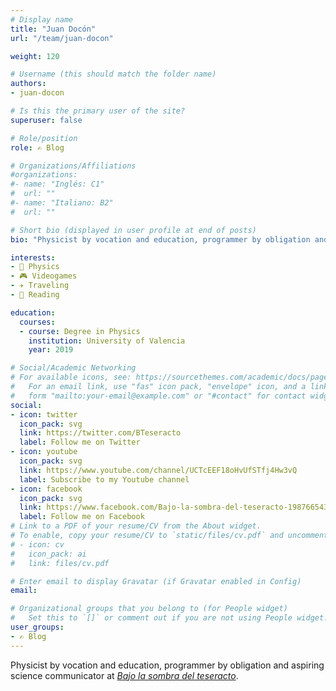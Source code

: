 ```yaml
---
# Display name
title: "Juan Docón"
url: "/team/juan-docon"

weight: 120

# Username (this should match the folder name)
authors:
- juan-docon

# Is this the primary user of the site?
superuser: false

# Role/position
role: ✍️ Blog

# Organizations/Affiliations
#organizations:
#- name: "Inglés: C1"
#  url: ""
#- name: "Italiano: B2"
#  url: ""  

# Short bio (displayed in user profile at end of posts)
bio: "Physicist by vocation and education, programmer by obligation and aspiring science communicator at [*Bajo la sombra del teseracto*](https://twitter.com/BTeseracto)."

interests:
- 🧲 Physics
- 🎮 Videogames
- ✈️ Traveling
- 📖 Reading

education:
  courses:
  - course: Degree in Physics
    institution: University of Valencia
    year: 2019  

# Social/Academic Networking
# For available icons, see: https://sourcethemes.com/academic/docs/page-builder/#icons
#   For an email link, use "fas" icon pack, "envelope" icon, and a link in the
#   form "mailto:your-email@example.com" or "#contact" for contact widget.
social:
- icon: twitter
  icon_pack: svg
  link: https://twitter.com/BTeseracto
  label: Follow me on Twitter
- icon: youtube
  icon_pack: svg
  link: https://www.youtube.com/channel/UCTcEEF18oHvUfSTfj4Hw3vQ
  label: Subscribe to my Youtube channel
- icon: facebook
  icon_pack: svg
  link: https://www.facebook.com/Bajo-la-sombra-del-teseracto-1987665438194990/
  label: Follow me on Facebook
# Link to a PDF of your resume/CV from the About widget.
# To enable, copy your resume/CV to `static/files/cv.pdf` and uncomment the lines below.
# - icon: cv
#   icon_pack: ai
#   link: files/cv.pdf

# Enter email to display Gravatar (if Gravatar enabled in Config)
email:

# Organizational groups that you belong to (for People widget)
#   Set this to `[]` or comment out if you are not using People widget.
user_groups:
- ✍️ Blog
---
```


Physicist by vocation and education, programmer by obligation and aspiring science communicator at [*Bajo la sombra del teseracto*](https://twitter.com/BTeseracto).